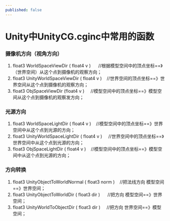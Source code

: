 ```yaml
---
published: false
---
```

# Unity中UnityCG.cginc中常用的函数


### 摄像机方向（视角方向）
1. float3 WorldSpaceViewDir ( float4 v )      	//根据模型空间中的顶点坐标==》（世界空间）从这个点到摄像机的观察方向；
2. float3 UnityWorldSpaceViewDir ( float4 v )    //世界空间的顶点坐标==》世界空间从这个点到摄像机的观察方向；
3. float3 ObjSpaceViewDir (float4 v )     		//模型空间中的顶点坐标==》模型空间从这个点到摄像机的观察发方向；

### 光源方向
1. float3 WorldSpaceLightDir ( float4 v )    		//模型空间中的顶点坐标==》世界空间中从这个点到光源的方向；
2. float3 UnityWorldSpaceLightDir ( float4 v )     //世界空间中的顶点坐标==》世界空间中从这个点到光源的方向；
3. float3 ObjSpaceLightDir ( float4 v )    			//模型空间中的顶点坐标==》模型空间中从这个点到光源的方向；

### 方向转换
1. float3 UnityObjectToWorldNormal ( float3 norm )    //把法线方向 模型空间==》世界空间；
2. float3 UnityObjectToWorldDir ( float3 dir )      //把方向 模型空间==》世界 空间；
3. float3 UnityWorldToObjectDir ( float3 dir )     //把方向 世界空间==》模型空间；
